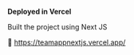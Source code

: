 **Deployed in Vercel**


Built the project using Next JS


🔗      https://teamappnextjs.vercel.app/
